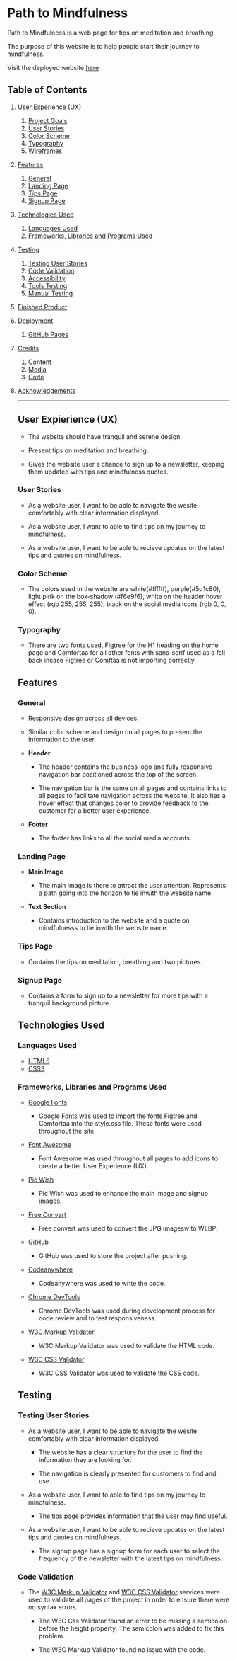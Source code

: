 # Path to Mindfulness

Path to Mindfulness is a web page for tips on meditation and breathing.

The purpose of this website is to help people start their journey to mindfulness.

Visit the deployed website [here](https://https://al7819.github.io/path-to-mindfulness/)

## Table of Contents

1. [User Experience (UX)](#user-experience-ux)
    1. [Project Goals](#project-goals)
    2. [User Stories](#user-stories)
    3. [Color Scheme](#color-scheme)
    4. [Typography](#typography)
    5. [Wireframes](#wireframes)
2. [Features](#features)
    1. [General](#general)
    2. [Landing Page](#landing-page)
    3. [Tips Page](#tips-page)
    4. [Signup Page](#signup-page)    
3. [Technologies Used](#technologies-used)
    1. [Languages Used](#languages-used)
    2. [Frameworks, Libraries and Programs Used](#frameworks-libraries-and-programs-used)
4. [Testing](#testing)
    1. [Testing User Stories](#testing-user-stories)
    2. [Code Validation](#code-validation)
    3. [Accessibility](#accessibility)
    4. [Tools Testing](#tools-testing)
    5. [Manual Testing](#manual-testing)
5. [Finished Product](#finished-product)
6. [Deployment](#deployment)
    1. [GitHub Pages](#github-pages)
7. [Credits](#credits)
    1. [Content](#content)
    2. [Media](#media)
    3. [Code](#code)
8. [Acknowledgements](#acknowledgements)
   
   ***
   
   ## User Expierience (UX)

   * The website should have  tranquil and serene design.

   * Present tips on meditation and breathing.

   * Gives the website user a chance to sign up to a newsletter, keeping them updated with tips and mindfulness quotes.
   
   ### User Stories
   
   * As a website user, I want to be able to navigate the wesite comfortably with clear information displayed.
    
   * As a website user, I want to able to find tips on my journey to mindfulness.
    
   * As a website user, I want to be able to recieve updates on the latest tips and quotes on mindfulness.

   ### Color Scheme
   
   * The colors used in the website are white(#ffffff), purple(#5d1c80), light pink on the box-shadow (#f6e9f6), white on the header hover effect (rgb 255, 255, 255), black on the social media icons (rgb 0, 0, 0).

   ### Typography
   
   * There are two fonts used, Figtree for the H1 heading on the home page and Comfortaa for all other fonts with sans-serif used as a fall back incase Figtree or Comftaa is not importing correctly.
   
   ## Features
   
   ### General
   
   * Responsive design across all devices.
  
   * Similar color scheme and design on all pages to present the information to the user.
  
   * **Header**
  
      - The header contains the business logo and fully responsive navigation bar positioned across the top of the screen.
    
      - The navigation bar is the same on all pages and contains links to all pages to facilitate navigation across the website. It also has a hover effect that changes color to provide feedback to the customer for a better user experience.
    
    * **Footer**

      - The footer has links to all the social media accounts.

    ### Landing Page

    * **Main Image**

      - The main image is there to attract the user attention. Represents a path going into the horizon to tie inwith the website name.

    * **Text Section**

      - Contains introduction to the website and a quote on mindfulnesss to tie inwith the website name.
     
    ### Tips Page

      - Contains the tips on meditation, breathing and two pictures.

    ### Signup Page

      - Contains a form to sign up to a newsletter for more tips with a tranquil background picture.


    ## Technologies Used

    ### Languages Used
    * [HTML5](https://en.wikipedia.org/wiki/html5)
    * [CSS3](https://en.wikipedia.org/wiki/css)

    ### Frameworks, Libraries and Programs Used

    * [Google Fonts](https://fonts.google.com/)
       - Google Fonts was used to import the fonts Figtree and Comfortaa into the style.css file. These fonts were used throughout the site.

    * [Font Awesome](https://fontawesome.com/)
        - Font Awesome was used throughout all pages to add icons to create a better User Experience (UX)

    * [Pic Wish](https://picwish.com/)    
        - Pic Wish was used to enhance the main image and signup images.
  
    * [Free Convert](https://freeconvert.com/)
        - Free convert was used to convert the JPG imagesw to WEBP.

    * [GitHub](https://github.com/)
        - GitHub was used to store the project after pushing.

    * [Codeanywhere](https://codeanywhere.com/)
        - Codeanywhere was used to write the code.
    
    * [Chrome DevTools](https://developer.chrome.com/docs/devtools/)
        - Chrome DevTools was used during development process for code review and to test responsiveness.
    
    * [W3C Markup Validator](https://validator.w3.org/)
        - W3C Markup Validator was used to validate the HTML code.

    * [W3C CSS Validator](https://jigsaw.w3.org/css-validator/)
        - W3C CSS Validator was used to validate the CSS code.
    
    ## Testing

    ### Testing User Stories

    * As a website user, I want to be able to navigate the wesite comfortably with clear information displayed.

        - The website has a clear structure for the user to find the information they are looking for.

        - The navigation is clearly presented for customers to find and use.
    
    * As a website user, I want to able to find tips on my journey to mindfulness.
  
        - The tips page provides information that the user may find useful.
    
    * As a website user, I want to be able to recieve updates on the latest tips and quotes on mindfulness.

        - The signup page has a signup form for each user to select the frequency of the newsletter with the latest tips on mindfulness.

    ### Code Validation

    * The [W3C Markup Validator](https://validator.w3.org/) and [W3C CSS Validator](https://jigsaw.w3.org/css-validator/) services were used to validate all pages of the project in order to ensure there were no syntax errors.
  
        - The W3C Css Validator found an error to be missing a semicolon before the height property. The semicolon was added to fix this problem.
  
        - The W3C Markup Validator found no issue with the code.